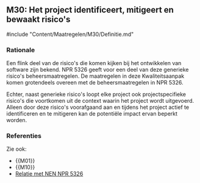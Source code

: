 ## M30: Het project identificeert, mitigeert en bewaakt risico's

#include "Content/Maatregelen/M30/Definitie.md"

### Rationale

Een flink deel van de risico's die komen kijken bij het ontwikkelen van software zijn bekend. NPR 5326 geeft voor een deel van deze generieke risico's beheersmaatregelen. De maatregelen in deze Kwaliteitsaanpak komen grotendeels overeen met de beheersmaatregelen in NPR 5326.

Echter, naast generieke risico's loopt elke project ook projectspecifieke risico's die voortkomen uit de context waarin het project wordt uitgevoerd. Alleen door deze risico's voorafgaand aan en tijdens het project actief te identificeren en te mitigeren kan de potentiële impact ervan beperkt worden.

### Referenties

Zie ook:

* {{M01}}
* {{M10}}
* [Relatie met NEN NPR 5326](#relatie-met-nen-npr-5326)
